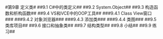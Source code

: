 #第9章 定义类#
##9.1 C#中的类定义##
##9.2 System.Object##
##9.3 构造函数和析构函数##
##9.4 VS和VCE中的OOP工具##
###9.4.1 Class View窗口###
###9.4.2 对象浏览器###
###9.4.3 添加类###
###9.4.4 类图###
##9.5 类库项目##
##9.6 接口和抽象类##
##9.7 结构类型##
##9.8 小结##
##9.9 练习##